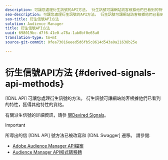 ```yaml
---
description: 可讓您處理衍生訊號的API方法。 衍生訊號可讓網站訪客根據他們已看到的特性，獲得其他特性的資格。
seo-description: 可讓您處理衍生訊號的API方法。 衍生訊號可讓網站訪客根據他們已看到的特性，獲得其他特性的資格。
seo-title: 衍生信號API方法
solution: Audience Manager
title: 衍生信號API方法
uuid: 698019bc-d7f6-41e0-a78a-1ab0bf0e65a0
translation-type: tm+mt
source-git-commit: 0fea73016eeed5d6fb5c8614d543a0a21638b25e

---
```



# 衍生信號API方法 {#derived-signals-api-methods}

[!DNL API] 可讓您處理衍生訊號的方法。 衍生訊號可讓網站訪客根據他們已看到的特性，獲得其他特性的資格。

<!-- c_separator.xml -->

有關派生信號的詳細資訊，請參 [閱Devired Signals](../../features/derived-signals.md)。

>[!IMPORTANT]
>
>所導出的信 [!DNL API] 號方法已被改寫和 [!DNL Swagger] 遷移。 請參閱:
>
>* [Adobe Audience Manager API檔案](https://bank.demdex.com/portal/swagger/index.html)
>* [Audience Manager API程式碼移轉](../../api/api-swagger-migration.md)
